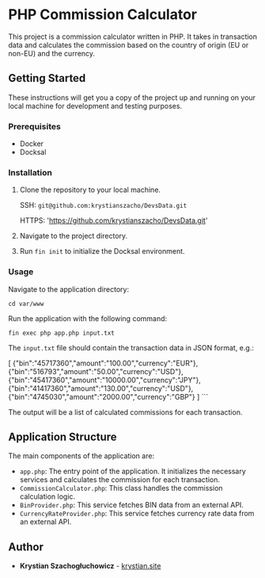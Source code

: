 # PHP Commission Calculator

This project is a commission calculator written in PHP. It takes in transaction data and calculates the commission based on the country of origin (EU or non-EU) and the currency.

## Getting Started

These instructions will get you a copy of the project up and running on your local machine for development and testing purposes.

### Prerequisites

- Docker
- Docksal

### Installation

1. Clone the repository to your local machine.

    SSH: `git@github.com:krystianszacho/DevsData.git`

    HTTPS: 'https://github.com/krystianszacho/DevsData.git'
2. Navigate to the project directory.
3. Run `fin init` to initialize the Docksal environment.

### Usage

Navigate to the application directory:

`cd var/www`

Run the application with the following command:

`fin exec php app.php input.txt`

The `input.txt` file should contain the transaction data in JSON format, e.g.:

[
{"bin":"45717360","amount":"100.00","currency":"EUR"},
{"bin":"516793","amount":"50.00","currency":"USD"},
{"bin":"45417360","amount":"10000.00","currency":"JPY"},
{"bin":"41417360","amount":"130.00","currency":"USD"},
{"bin":"4745030","amount":"2000.00","currency":"GBP"}
]
\`\`\`

The output will be a list of calculated commissions for each transaction.

## Application Structure

The main components of the application are:

- `app.php`: The entry point of the application. It initializes the necessary services and calculates the commission for each transaction.
- `CommissionCalculator.php`: This class handles the commission calculation logic.
- `BinProvider.php`: This service fetches BIN data from an external API.
- `CurrencyRateProvider.php`: This service fetches currency rate data from an external API.

## Author

- **Krystian Szachogłuchowicz** - [krystian.site](https://krystian.site/)
